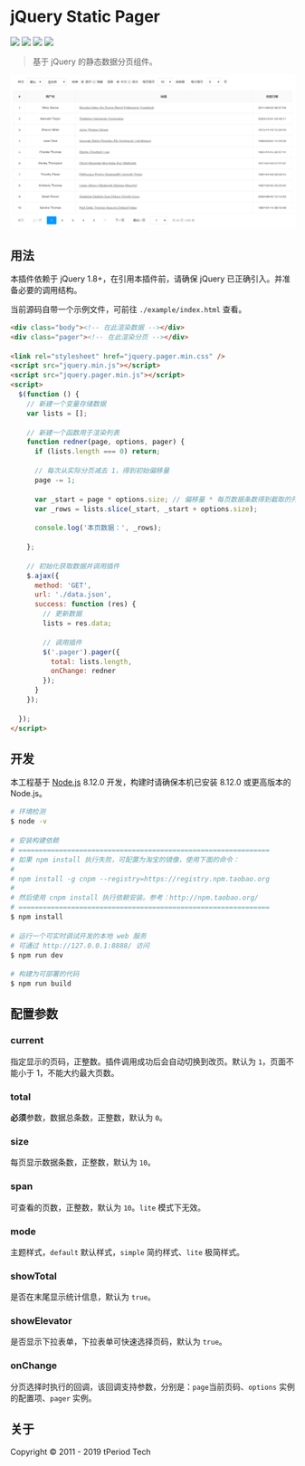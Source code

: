 # jQuery Static Pager

![ ](https://img.shields.io/badge/node.js-v8.12.0-brightgreen.svg)
![ ](https://img.shields.io/badge/npm-v6.4.1-brightgreen.svg)
![ ](https://img.shields.io/badge/gulp-v4.0.0-orange.svg)
![ ](https://img.shields.io/badge/jQuery-0769ad.svg)

> 基于 jQuery 的静态数据分页组件。

![效果截图](screenshot.png)

## 用法

本插件依赖于 jQuery 1.8+，在引用本插件前，请确保 jQuery 已正确引入。并准备必要的调用结构。

当前源码自带一个示例文件，可前往 `./example/index.html` 查看。

```html
<div class="body"><!-- 在此渲染数据 --></div>
<div class="pager"><!-- 在此渲染分页 --></div>

<link rel="stylesheet" href="jquery.pager.min.css" />
<script src="jquery.min.js"></script>
<script src="jquery.pager.min.js"></script>
<script>
  $(function () {
    // 新建一个变量存储数据
    var lists = [];

    // 新建一个函数用于渲染列表
    function redner(page, options, pager) {
      if (lists.length === 0) return;

      // 每次从实际分页减去 1，得到初始偏移量
      page -= 1;

      var _start = page * options.size; // 偏移量 * 每页数据条数得到截取的开始位置
      var _rows = lists.slice(_start, _start + options.size);

      console.log('本页数据：', _rows);

    };

    // 初始化获取数据并调用插件
    $.ajax({
      method: 'GET',
      url: './data.json',
      success: function (res) {
        // 更新数据
        lists = res.data;

        // 调用插件
        $('.pager').pager({
          total: lists.length,
          onChange: redner
        });
      }
    });

  });
</script>
```

## 开发

本工程基于 [Node.js](https://nodejs.org/en/) 8.12.0 开发，构建时请确保本机已安装 8.12.0 或更高版本的 Node.js。

```bash
# 环境检测
$ node -v

# 安装构建依赖
# ==============================================================
# 如果 npm install 执行失败，可配置为淘宝的镜像，使用下面的命令：
#
# npm install -g cnpm --registry=https://registry.npm.taobao.org
#
# 然后使用 cnpm install 执行依赖安装。参考：http://npm.taobao.org/
# ==============================================================
$ npm install

# 运行一个可实时调试开发的本地 web 服务
# 可通过 http://127.0.0.1:8888/ 访问
$ npm run dev

# 构建为可部署的代码
$ npm run build
```

## 配置参数

### current

指定显示的页码，正整数。插件调用成功后会自动切换到改页。默认为 `1`，页面不能小于 1，不能大约最大页数。

### total

**必须**参数，数据总条数，正整数，默认为 `0`。

### size

每页显示数据条数，正整数，默认为 `10`。

### span

可查看的页数，正整数，默认为 `10`。`lite` 模式下无效。

### mode

主题样式，`default` 默认样式，`simple` 简约样式、`lite` 极简样式。

### showTotal

是否在末尾显示统计信息，默认为 `true`。

### showElevator

是否显示下拉表单，下拉表单可快速选择页码，默认为 `true`。

### onChange

分页选择时执行的回调，该回调支持参数，分别是：`page`当前页码、`options` 实例的配置项、`pager` 实例。

## 关于

Copyright &copy; 2011 - 2019 tPeriod Tech
